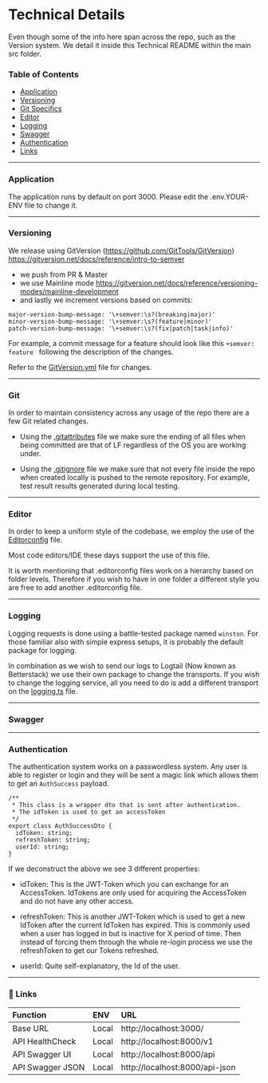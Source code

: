 # Technical Details

Even though some of the info here span across the repo, such as the Version system. We detail it inside this Technical
README within the main src folder.

### Table of Contents

- [Application](#application)
- [Versioning](#versioning)
- [Git Specifics](#git)
- [Editor](#editor)
- [Logging](#logging)
- [Swagger](#swagger)
- [Authentication](#authentication)
- [Links](#🔗-links)

---

### Application

The application runs by default on port 3000. Please edit the .env.YOUR-ENV file to change it.

---

### Versioning

We release using GitVersion (https://github.com/GitTools/GitVersion)
https://gitversion.net/docs/reference/intro-to-semver

- we push from PR & Master
- we use Mainline mode https://gitversion.net/docs/reference/versioning-modes/mainline-development
- and lastly we increment versions based on commits:

```
major-version-bump-message: '\+semver:\s?(breaking|major)'
minor-version-bump-message: '\+semver:\s?(feature|minor)'
patch-version-bump-message: '\+semver:\s?(fix|patch|task|info)'
```

For example, a commit message for a feature should look like this `+semver: feature ` following the description of the
changes.

Refer to the [GitVersion.yml](../GitVersion.yml) file for changes.

---

### Git

In order to maintain consistency across any usage of the repo there are a few Git related changes.

- Using the [.gitattributes](../.gitattributes) file we make sure the ending of all files when being committed are that
  of LF regardless of the OS you are working under.

- Using the [.gitignore](../.gitignore) file we make sure that not every file inside the repo when created locally is
  pushed to the remote repository. For example, test result results generated during local testing.

---

### Editor

In order to keep a uniform style of the codebase, we employ the use of the [Editorconfig](../.editorconfig) file.

Most code editors/IDE these days support the use of this file.

It is worth mentioning that .editorconfig files work on a hierarchy based on folder levels. Therefore if you wish to
have in one folder a different style you are free to add another .editorconfig file.

---

### Logging

Logging requests is done using a battle-tested package named `winston`. For those familiar also with simple express
setups, it is probably the default package for logging.

In combination as we wish to send our logs to Logtail (Now known as Betterstack) we use their own package to change the
transports. If you wish to change the logging service, all you need to do is add a different transport on the
[logging.ts](/core/src/logging.ts) file.

---

### Swagger

---

### Authentication

The authentication system works on a passwordless system. Any user is able to register or login and they will be sent a
magic link which allows them to get an `AuthSuccess` payload.

```
/**
 * This class is a wrapper dto that is sent after authentication.
 * The idToken is used to get an accessToken
 */
export class AuthSuccessDto {
  idToken: string;
  refreshToken: string;
  userId: string;
}
```

If we deconstruct the above we see 3 different properties:

- idToken: This is the JWT-Token which you can exchange for an AccessToken. IdTokens are only used for acquiring the
  AccessToken and do not have any other access.

- refreshToken: This is another JWT-Token which is used to get a new IdToken after the current IdToken has expired. This
  is commonly used when a user has logged in but is inactive for X period of time. Then instead of forcing them through
  the whole re-login process we use the refreshToken to get our Tokens refreshed.

- userId: Quite self-explanatory, the Id of the user.

---

### 🔗 Links

| Function         | ENV   | URL                            |
| :--------------- | :---- | :----------------------------- |
| Base URL         | Local | http://localhost:3000/         |
| API HealthCheck  | Local | http://localhost:8000/v1       |
| API Swagger UI   | Local | http://localhost:8000/api      |
| API Swagger JSON | Local | http://localhost:8000/api-json |

<br/>
